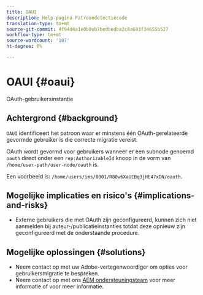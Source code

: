```yaml
---
title: OAUI
description: Help-pagina Patroondetectiecode
translation-type: tm+mt
source-git-commit: 4f94d4a1e0b8eb7bedbedba2c8a683f34655b527
workflow-type: tm+mt
source-wordcount: '107'
ht-degree: 0%

---
```



# OAUI {#oaui}

OAuth-gebruikersinstantie

## Achtergrond {#background}

`OAUI` identificeert het patroon waar er minstens één OAuth-gerelateerde gevormde gebruiker is die correcte migratie vereist.

OAuth wordt gevormd voor gebruikers wanneer er een subnode genoemd `oauth` direct onder een `rep:AuthorizableId` knoop in de vorm van `/home/user-path/user-node/oauth` is.

Een voorbeeld is: `/home/users/ims/0001/R80w6XaUCBq3jHE47xDN/oauth`.

## Mogelijke implicaties en risico&#39;s {#implications-and-risks}

* Externe gebruikers die met OAuth zijn geconfigureerd, kunnen zich niet aanmelden bij auteur-/publicatieinstanties totdat deze opnieuw zijn geconfigureerd met de onderstaande procedure.

## Mogelijke oplossingen {#solutions}

* Neem contact op met uw Adobe-vertegenwoordiger om opties voor gebruikersmigratie te bespreken.
* Neem contact op met ons [AEM ondersteuningsteam](https://helpx.adobe.com/enterprise/using/support-for-experience-cloud.html) voor meer informatie of voor meer informatie.
